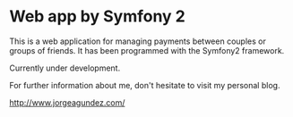 Web app by Symfony 2
====================

This is a web application for managing payments between couples or groups of friends.
It has been programmed with the Symfony2 framework.

Currently under development.

For further information about me, don't hesitate to visit my personal blog.

http://www.jorgeagundez.com/
